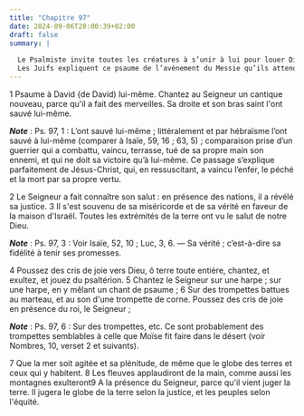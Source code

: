 ```yaml
---
title: "Chapitre 97"
date: 2024-09-06T20:00:39+02:00
draft: false
summary: |
  
  Le Psalmiste invite toutes les créatures à s’unir à lui pour louer Dieu des merveilles qu’il avait faites en faveur de son peuple et du salut qu’il lui avait procuré.
  Les Juifs expliquent ce psaume de l’avènement du Messie qu’ils attendent ; les Pères et les interprètes chrétiens, du premier ou du second avènement de Jésus-Christ ou de tous les deux.
---
```



1 Psaume à David {de David) lui-même. Chantez au Seigneur un cantique nouveau, parce qu'il a fait des merveilles. Sa droite et son bras saint l'ont sauvé lui-même.

***Note*** :  Ps. 97, 1 : L’ont sauvé lui-même ; littéralement et par hébraïsme l’ont sauvé à lui-même (comparer à Isaïe, 59, 16 ; 63, 5) ; comparaison prise d’un guerrier qui a combattu, vaincu, terrasse, tué de sa propre main son ennemi, et qui ne doit sa victoire qu’à lui-même. Ce passage s’explique parfaitement de Jésus-Christ, qui, en ressuscitant, a vaincu l’enfer, le péché et la mort par sa propre vertu.


2 Le Seigneur a fait connaître son salut : en présence des nations, il a révélé sa justice. 3 Il s'est souvenu de sa miséricorde et de sa vérité en faveur de la maison d'Israël. Toutes les extrémités de la terre ont vu le salut de notre Dieu.

***Note*** :  Ps. 97, 3 : Voir Isaïe, 52, 10 ; Luc, 3, 6. ― Sa vérité ; c’est-à-dire sa fidélité à tenir ses promesses.


4 Poussez des cris de joie vers Dieu, ô terre toute entière, chantez, et exultez, et jouez du psaltérion. 5 Chantez le Seigneur sur une harpe ; sur une harpe, en y mêlant un chant de psaume ; 6 Sur des trompettes battues au marteau, et au son d'une trompette de corne. Poussez des cris de joie en présence du roi, le Seigneur ;

***Note*** :  Ps. 97, 6 : Sur des trompettes, etc. Ce sont probablement des trompettes semblables à celle que Moïse fit faire dans le désert (voir Nombres, 10, verset 2 et suivants).


7 Que la mer soit agitée et sa plénitude, de même que le globe des terres et ceux qui y habitent. 8 Les fleuves applaudiront de la main, comme aussi les montagnes exulteront9 A la présence du Seigneur, parce qu'il vient juger la terre. Il jugera le globe de la terre selon la justice, et les peuples selon l'équité.

